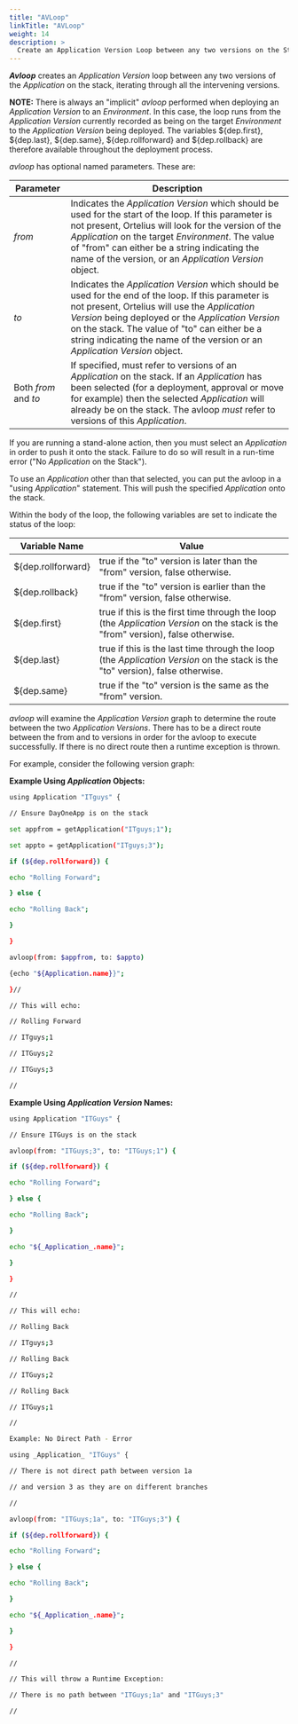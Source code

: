 ```yaml
---
title: "AVLoop"
linkTitle: "AVLoop"
weight: 14
description: >
  Create an Application Version Loop between any two versions on the Stack.
---
```


**_Avloop_** creates an _Application Version_ loop between any two versions of the _Application_ on the stack, iterating through all the intervening versions.

**NOTE:** There is always an "implicit" _avloop_ performed when deploying an _Application Version_ to an _Environment_. In this case, the loop runs from the _Application Version_ currently recorded as being on the target _Environment_ to the _Application Version_ being deployed. The variables ${dep.first}, ${dep.last}, ${dep.same}, ${dep.rollforward} and ${dep.rollback} are therefore available throughout the deployment process.

_avloop_ has optional named parameters. These are:

| Parameter | Description |
| --- | --- |
| _from_ | Indicates the _Application Version_ which should be used for the start of the loop. If this parameter is not present, Ortelius will look for the version of the _Application_ on the target _Environment_. The value of "from" can either be a string indicating the name of the version, or an _Application Version_ object.|
| _to_ | Indicates the _Application Version_ which should be used for the end of the loop. If this parameter is not present, Ortelius will use the _Application Version_ being deployed or the _Application Version_ on the stack. The value of "to" can either be a string indicating the name of the version or an _Application Version_ object.|
| Both _from_ and _to_ | If specified, must refer to versions of an _Application_ on the stack. If an _Application_ has been selected (for a deployment, approval or move for example) then the selected _Application_ will already be on the stack. The avloop _must_ refer to versions of this _Application_.

If you are running a stand-alone action, then you must select an _Application_ in order to push it onto the stack. Failure to do so will result in a run-time error ("No _Application_ on the Stack").

To use an _Application_ other than that selected, you can put the avloop in a "using _Application_" statement. This will push the specified _Application_ onto the stack.

Within the body of the loop, the following variables are set to indicate the status of the loop:

| **Variable Name**  |  **Value**  |
| --- | --- |
| ${dep.rollforward} | true if the "to" version is later than the "from" version, false otherwise. |
| ${dep.rollback} | true if the "to" version is earlier than the "from" version, false otherwise. |
| ${dep.first} | true if this is the first time through the loop (the _Application Version_ on the stack is the "from" version), false otherwise. |
| ${dep.last} | true if this is the last time through the loop (the _Application Version_ on the stack is the "to" version), false otherwise. |
| ${dep.same} | true if the "to" version is the same as the "from" version. |

_avloop_ will examine the _Application Version_ graph to determine the route between the two _Application Versions_. There has to be a direct route between the from and to versions in order for the avloop to execute successfully. If there is no direct route then a runtime exception is thrown.

For example, consider the following version graph:

**Example Using _Application_ Objects:**

```bash
using Application "ITguys" {

// Ensure DayOneApp is on the stack

set appfrom = getApplication("ITguys;1");

set appto = getApplication("ITguys;3");

if (${dep.rollforward}) {

echo "Rolling Forward";

} else {

echo "Rolling Back";

}

}

avloop(from: $appfrom, to: $appto)

{echo "${Application.name}}";

}//

// This will echo:

// Rolling Forward

// ITguys;1

// ITGuys;2

// ITGuys;3

//

```

**Example Using _Application Version_ Names:**

```bash
using Application "ITGuys" {

// Ensure ITGuys is on the stack

avloop(from: "ITGuys;3", to: "ITGuys;1") {

if (${dep.rollforward}) {

echo "Rolling Forward";

} else {

echo "Rolling Back";

}

echo "${_Application_.name}";

}

}

//

// This will echo:

// Rolling Back

// ITguys;3

// Rolling Back

// ITGuys;2

// Rolling Back

// ITGuys;1

//

Example: No Direct Path - Error

using _Application_ "ITGuys" {

// There is not direct path between version 1a

// and version 3 as they are on different branches

//

avloop(from: "ITGuys;1a", to: "ITGuys;3") {

if (${dep.rollforward}) {

echo "Rolling Forward";

} else {

echo "Rolling Back";

}

echo "${_Application_.name}";

}

}

//

// This will throw a Runtime Exception:

// There is no path between "ITGuys;1a" and "ITGuys;3"

//
```
